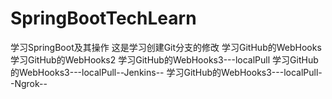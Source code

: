 # SpringBootTechLearn
学习SpringBoot及其操作
这是学习创建Git分支的修改
学习GitHub的WebHooks
学习GitHub的WebHooks2
学习GitHub的WebHooks3---localPull
学习GitHub的WebHooks3---localPull--Jenkins--
学习GitHub的WebHooks3---localPull--Ngrok--


